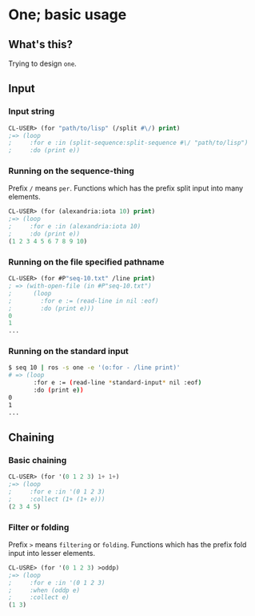 # One; basic usage

## What's this?

Trying to design `one`.

## Input

### Input string

```lisp
CL-USER> (for "path/to/lisp" (/split #\/) print)
;=> (loop
;     :for e :in (split-sequence:split-sequence #\/ "path/to/lisp")
;     :do (print e))
```

### Running on the sequence-thing

Prefix `/` means `per`. Functions which has the prefix split input into many elements.

```lisp
CL-USER> (for (alexandria:iota 10) print)
;=> (loop
;     :for e :in (alexandria:iota 10)
;     :do (print e))
(1 2 3 4 5 6 7 8 9 10)
```

### Running on the file specified pathname

```lisp
CL-USER> (for #P"seq-10.txt" /line print)
; => (with-open-file (in #P"seq-10.txt")
;      (loop
;        :for e := (read-line in nil :eof)
;        :do (print e)))
0
1
...
```

### Running on the standard input

```sh
$ seq 10 | ros -s one -e '(o:for - /line print)'
# => (loop
       :for e := (read-line *standard-input* nil :eof)
       :do (print e))
0
1
...
```

## Chaining

### Basic chaining

```lisp
CL-USER> (for '(0 1 2 3) 1+ 1+)
;=> (loop
;     :for e :in '(0 1 2 3)
;     :collect (1+ (1+ e)))
(2 3 4 5)
```

### Filter or folding

Prefix `>` means `filtering` or `folding`. Functions which has the prefix fold input into lesser elements.

```lisp
CL-USRE> (for '(0 1 2 3) >oddp)
;=> (loop
;     :for e :in '(0 1 2 3)
;     :when (oddp e)
;     :collect e)
(1 3)
```
